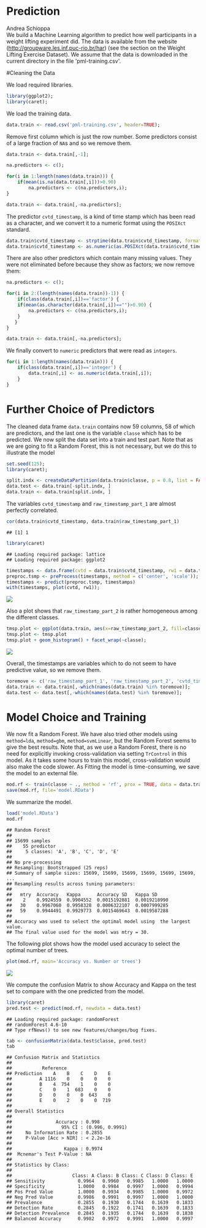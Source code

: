 # Prediction
Andrea Schioppa  
We build a Machine Learning algorithm to predict
how well participants in a weight lifting experiment did. The data is available from the website (http://groupware.les.inf.puc-rio.br/har) (see the section on the Weight Lifting Exercise Dataset). We assume that the data is downloaded in the current directory in the file 'pml-training.csv'.

#Cleaning the Data

We load required libraries.

```r
library(ggplot2);
library(caret);
```

We load the training data.


```r
data.train <- read.csv('pml-training.csv', header=TRUE);
```

Remove first column which is just the row number. Some predictors consist of a large
fraction of `NA`s and so we remove them.


```r
data.train <- data.train[,-1];

na.predictors <- c();

for(i in 1:length(names(data.train))) {
    if(mean(is.na(data.train[,i]))>0.90)
        na.predictors <- c(na.predictors,i);
}

data.train <- data.train[,-na.predictors];
```

The predictor `cvtd_timestamp`, is a kind of time stamp which has been read as a character,
and we convert it to a numeric format using the `POSIXct` standard.


```r
data.train$cvtd_timestamp <- strptime(data.train$cvtd_timestamp, format='%d/%m/%Y %H:%M');
data.train$cvtd_timestamp <- as.numeric(as.POSIXct(data.train$cvtd_timestamp));
```

There are also other predictors which contain many missing values. They were not
eliminated before because they show as factors; we now remove them:


```r
na.predictors <- c();

for(i in 2:(length(names(data.train))-1)) {
    if(class(data.train[,i])=='factor') {
    if(mean(as.character(data.train[,i])=="")>0.90) {
        na.predictors <- c(na.predictors,i);
    }
   }
}

data.train <- data.train[,-na.predictors];
```

We finally convert to `numeric` predictors that were read as `integers`.


```r
for(i in 1:length(names(data.train))) {
    if(class(data.train[,i])=='integer') {
        data.train[,i] <- as.numeric(data.train[,i]);
    }
}
```

# Further Choice of Predictors

The cleaned data frame `data.train` contains now 59 columns, 58 of which are predictors, and the last
one is the variable `classe` which has to be predicted. We now split the data set into a train and test
part. Note that as we are going to fit a Random Forest, this is not necessary, but we do this to
illustrate the model


```r
set.seed(125);
library(caret);

split.indx <- createDataPartition(data.train$classe, p = 0.8, list = FALSE);
data.test <- data.train[-split.indx, ]
data.train <- data.train[split.indx, ]
```

The variables `cvtd_timestamp` and `raw_timestamp_part_1` are almost perfectly correlated.


```r
cor(data.train$cvtd_timestamp, data.train$raw_timestamp_part_1)
```

```
## [1] 1
```


```r
library(caret)
```

```
## Loading required package: lattice
## Loading required package: ggplot2
```

```r
timestamps <- data.frame(cvtd = data.train$cvtd_timestamp, rw1 = data.train$raw_timestamp_part_1);
preproc.tsmp <- preProcess(timestamps, method = c('center', 'scale'));
timestamps <- predict(preproc.tsmp, timestamps)
with(timestamps, plot(cvtd, rw1));
```

![](project_files/figure-html/unnamed-chunk-1-1.png) 

Also a plot shows that `raw_timestamp_part_2` is rather homogeneous among the different classes.


```r
tmsp.plot <- ggplot(data.train, aes(x=raw_timestamp_part_2, fill=classe, y = ..count..));
tmsp.plot <- tmsp.plot
tmsp.plot + geom_histogram() + facet_wrap(~classe);
```

![](project_files/figure-html/unnamed-chunk-2-1.png) 

Overall, the timestamps are variables which to do not seem to have predictive value, so we
remove them.


```r
toremove <- c('raw_timestamp_part_1', 'raw_timestamp_part_2', 'cvtd_timestamp');
data.train <- data.train[,-which(names(data.train) %in% toremove)];
data.test <- data.test[,-which(names(data.test) %in% toremove)];
```

# Model Choice and Training

We now fit a Random Forest. We have also tried
other models using `method=lda`, `method=gbm`, `method=svmLinear`, but the Random Forest seems to give the best results. 
Note that, as we use a Random Forest, there is no need for explicitly invoking cross-validation
via setting `TrControl` in this model. 
As it takes some hours to train this model, cross-validation would also make the code slower.
As Fitting the model is time-consuming, we save the model to an external file.

```r
mod.rf <- train(classe ~ ., method = 'rf', prox = TRUE, data = data.train)
save(mod.rf, file='model.RData')
```

We summarize the model.


```r
load('model.RData')
mod.rf
```

```
## Random Forest 
## 
## 15699 samples
##    55 predictor
##     5 classes: 'A', 'B', 'C', 'D', 'E' 
## 
## No pre-processing
## Resampling: Bootstrapped (25 reps) 
## Summary of sample sizes: 15699, 15699, 15699, 15699, 15699, 15699, ... 
## Resampling results across tuning parameters:
## 
##   mtry  Accuracy   Kappa      Accuracy SD   Kappa SD    
##    2    0.9924559  0.9904552  0.0015192881  0.0019218990
##   30    0.9967060  0.9958328  0.0006322107  0.0007999285
##   59    0.9944491  0.9929773  0.0015469643  0.0019587288
## 
## Accuracy was used to select the optimal model using  the largest value.
## The final value used for the model was mtry = 30.
```

The following plot shows how the model used accuracy to select the optimal number of trees.


```r
plot(mod.rf, main='Accuracy vs. Number or trees')
```

![](project_files/figure-html/unnamed-chunk-4-1.png) 

We compute the confusion Matrix to show Accuracy and Kappa on the test set to compare with the one predicted from the model.


```r
library(caret)
pred.test <- predict(mod.rf, newdata = data.test)
```

```
## Loading required package: randomForest
## randomForest 4.6-10
## Type rfNews() to see new features/changes/bug fixes.
```

```r
tab <- confusionMatrix(data.test$classe, pred.test)
tab
```

```
## Confusion Matrix and Statistics
## 
##           Reference
## Prediction    A    B    C    D    E
##          A 1116    0    0    0    0
##          B    4  754    1    0    0
##          C    0    1  683    0    0
##          D    0    0    0  643    0
##          E    0    2    0    0  719
## 
## Overall Statistics
##                                          
##                Accuracy : 0.998          
##                  95% CI : (0.996, 0.9991)
##     No Information Rate : 0.2855         
##     P-Value [Acc > NIR] : < 2.2e-16      
##                                          
##                   Kappa : 0.9974         
##  Mcnemar's Test P-Value : NA             
## 
## Statistics by Class:
## 
##                      Class: A Class: B Class: C Class: D Class: E
## Sensitivity            0.9964   0.9960   0.9985   1.0000   1.0000
## Specificity            1.0000   0.9984   0.9997   1.0000   0.9994
## Pos Pred Value         1.0000   0.9934   0.9985   1.0000   0.9972
## Neg Pred Value         0.9986   0.9991   0.9997   1.0000   1.0000
## Prevalence             0.2855   0.1930   0.1744   0.1639   0.1833
## Detection Rate         0.2845   0.1922   0.1741   0.1639   0.1833
## Detection Prevalence   0.2845   0.1935   0.1744   0.1639   0.1838
## Balanced Accuracy      0.9982   0.9972   0.9991   1.0000   0.9997
```
